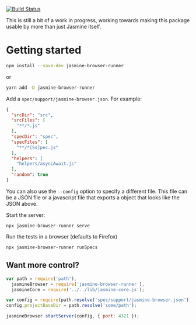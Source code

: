 [![Build Status](https://travis-ci.org/jasmine/jasmine-browser.svg?branch=main)](https://travis-ci.org/jasmine/jasmine-browser)

This is still a bit of a work in progress, working towards making this package usable by more than just Jasmine itself.

# Getting started

```bash
npm install --save-dev jasmine-browser-runner
```

or

```bash
yarn add -D jasmine-browser-runner
```

Add a `spec/support/jasmine-browser.json`. For example:

```json
{
  "srcDir": "src",
  "srcFiles": [
    "**/*.js"
  ],
  "specDir": "spec",
  "specFiles": [
    "**/*[Ss]pec.js"
  ],
  "helpers": [
    "helpers/asyncAwait.js"
  ],
  "random": true
}
```

You can also use the `--config` option to specify a different file. This file can be a JSON file or a javascript file that exports a object that looks like the JSON above.

Start the server:

```
npx jasmine-browser-runner serve
```

Run the tests in a browser (defaults to Firefox)

```
npx jasmine-browser-runner runSpecs
```

## Want more control?

```javascript
var path = require('path'),
  jasmineBrowser = require('jasmine-browser-runner'),
  jasmineCore = require('../../lib/jasmine-core.js');

var config = require(path.resolve('spec/support/jasmine-browser.json'));
config.projectBaseDir = path.resolve('some/path');

jasmineBrowser.startServer(config, { port: 4321 });
```



